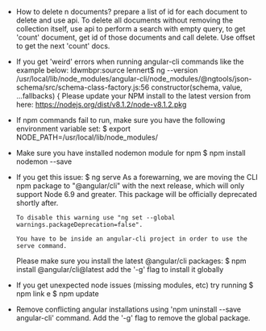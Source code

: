 * How to delete n documents?
 prepare a list of id for each document to delete and use api. To delete all documents without removing the collection itself,  use api to perform a search with empty query, to get 'count' document, get id of those documents and call delete. Use offset to get the next 'count' docs.

* If you get 'weird' errors when running angular-cli commands like the example below:
ldwmbpr:source lennert$ ng --version
/usr/local/lib/node_modules/angular-cli/node_modules/@ngtools/json-schema/src/schema-class-factory.js:56
    constructor(schema, value, ...fallbacks) {
Please update your NPM install to the latest version from here:
https://nodejs.org/dist/v8.1.2/node-v8.1.2.pkg

* If npm commands fail to run, make sure you have the following environment variable set:
    $ export NODE_PATH=/usr/local/lib/node_modules/

* Make sure you have installed nodemon module for npm
    $ npm install nodemon --save

* If you get this issue:
      $ ng serve
      As a forewarning, we are moving the CLI npm package to "@angular/cli" with the next release,
      which will only support Node 6.9 and greater. This package will be officially deprecated
      shortly after.

      To disable this warning use "ng set --global warnings.packageDeprecation=false".

      You have to be inside an angular-cli project in order to use the serve command.
    Please make sure you install the latest @angular/cli packages:
      $ npm install @angular/cli@latest
      add the '-g' flag to install it globally

* If you get unexpected node issues (missing modules, etc) try running
    $ npm link e
    $ npm update

* Remove conflicting angular installations using 'npm uninstall --save angular-cli' command. Add the '-g' flag to remove the global package.
